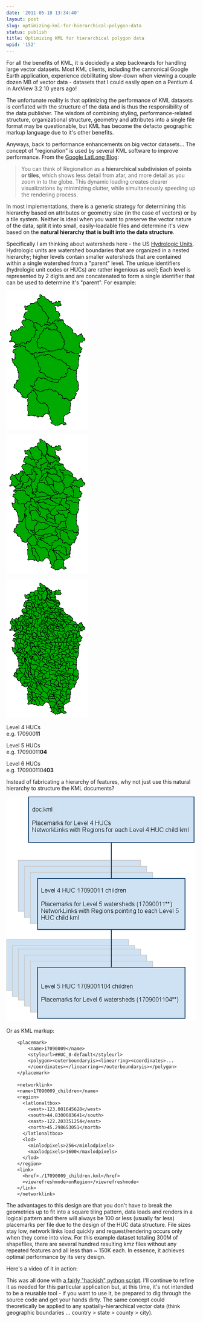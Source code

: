 ```yaml
---
date: '2011-05-18 13:34:40'
layout: post
slug: optimizing-kml-for-hierarchical-polygon-data
status: publish
title: Optimizing KML for hierarchical polygon data
wpid: '152'
---
```


For all the benefits of KML, it is decidedly a step backwards for handling large vector datasets. Most KML clients, including the cannonical Google Earth application, experience debilitating slow-down when viewing a couple dozen MB of vector data - datasets that I could easily open on a Pentium 4 in ArcView 3.2 10 years ago! 

The unfortunate reality is that optimizing the performance of KML datasets is conflated with the structure of the data and is thus the responsibility of the data publisher. The wisdom of combining styling, performance-related structure, organizational structure, geometry and attributes into a single file format may be questionable, but KML has become the defacto geographic markup language due to it's other benefits. 

Anyways, back to performance enhancements on big vector datasets... The concept of "regionation" is used by several KML software to improve performance. From the [Google LatLong Blog](http://google-latlong.blogspot.com/2010/09/faster-larger-closer-regionation-in.html):



> You can think of Regionation as a **hierarchical subdivision of points or tiles**, which shows less detail from afar, and more detail as you zoom in to the globe. This dynamic loading creates clearer visualizations by minimizing clutter, while simultaneously speeding up the rendering process.



In most implementations, there is a generic strategy for determining this hierarchy based on attributes or geometry size (in the case of vectors) or by a tile system. Neither is ideal when you want to preserve the vector nature of the data, split it into small, easily-loadable files and determine it's view based on the **natural hierarchy that is built into the data structure**.

Specifically I am thinking about watersheds here - the US [Hydrologic Units](http://nwis.waterdata.usgs.gov/tutorial/huc_def.html). Hydrologic units are watershed boundaries that are organized in a nested hierarchy; higher levels contain smaller watersheds that are contained within a single watershed from a "parent" level. The unique identifiers (hydrologic unit codes or HUCs) are rather ingenious as well; Each level is represented by 2 digits and are concatenated to form a single identifier that can be used to determine it's "parent". For example:









![Level 4 HUCs](/assets/img/uploads/2011/05/huc8.png)


![Level 5 HUCs](/assets/img/uploads/2011/05/huc10.png)


![Level 6 HUCs](/assets/img/uploads/2011/05/huc12.png)






Level 4 HUCs   
e.g. 170900**11**


Level 5 HUCs   
e.g. 17090011**04**


Level 6 HUCs   
e.g. 1709001104**03**





Instead of fabricating a hierarchy of features, why not just use this natural hierarchy to structure the KML documents?


![hucs-1.png](/assets/img/uploads/2011/05/hucs-1.png)


Or as KML markup:


    
    
        <placemark>
            <name>17090009</name>
            <styleurl>#HUC_8-default</styleurl>
            <polygon><outerboundaryis><linearring><coordinates>...
            </coordinates></linearring></outerboundaryis></polygon>   
        </placemark>
        
        <networklink>
        <name>17090009_children</name>
        <region>
          <latlonaltbox>
            <west>-123.001645628</west>
            <south>44.8300083641</south>
            <east>-122.203351254</east>
            <north>45.298653051</north>
          </latlonaltbox>
          <lod>
            <minlodpixels>256</minlodpixels>
            <maxlodpixels>1600</maxlodpixels>
          </lod>
        </region>
        <link>
          <href>./17090009_children.kml</href>
          <viewrefreshmode>onRegion</viewrefreshmode>
        </link>
        </networklink>
    



The advantages to this design are that you don't have to break the geometries up to fit into a square tiling pattern, data loads and renders in a logical pattern and there will always be 100 or less (usually far less) placemarks per file due to the design of the HUC data structure. File sizes stay low, network links load quickly and request/rendering occurs only when they come into view. For this example dataset totaling 300M of shapefiles, there are several hundred resulting kmz files without any repeated features and all less than ~ 150K each. In essence, it achieves optimal performance by its very design. 

Here's a video of it in action:



This was all done with [a fairly "hackish" python script](http://watershed-priorities.googlecode.com/hg/util/kml_regionate_heirarchy.py). I'll continue to refine it as needed for this particular application but, at this time, it's not intended to be a reusable tool - if you want to use it, be prepared to dig through the source code and get your hands dirty. The same concept could theoretically be applied to any spatially-hierarchical vector data (think geographic boundaries ... country > state > county > city).




